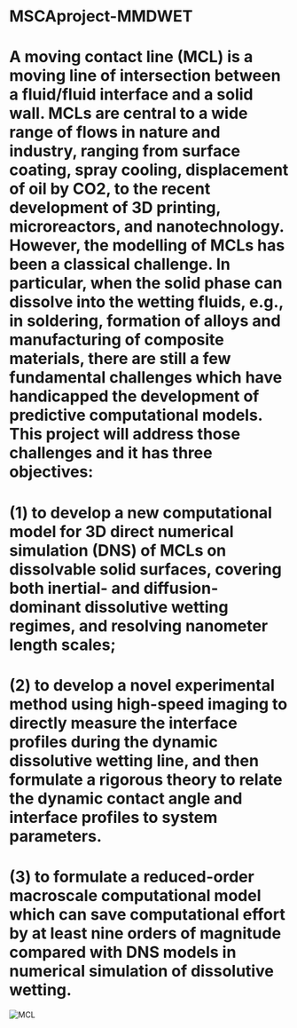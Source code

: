 # MSCAproject-MMDWET
# A moving contact line (MCL) is a moving line of intersection between a fluid/fluid interface and a solid wall. MCLs are central to a wide range of flows in nature and industry, ranging from surface coating, spray cooling, displacement of oil by CO2, to the recent development of 3D printing, microreactors, and nanotechnology. However, the modelling of MCLs has been a classical challenge. In particular, when the solid phase can dissolve into the wetting fluids, e.g., in soldering, formation of alloys and manufacturing of composite materials, there are still a few fundamental challenges which have handicapped the development of predictive computational models. This project will address those challenges and it has three objectives: 
# (1) to develop a new computational model for 3D direct numerical simulation (DNS) of MCLs on dissolvable solid surfaces, covering both inertial- and diffusion-dominant dissolutive wetting regimes, and resolving nanometer length scales;
# (2) to develop a novel experimental method using high-speed imaging to directly measure the interface profiles during the dynamic dissolutive wetting line, and then formulate a rigorous theory to relate the dynamic contact angle and interface profiles to system parameters.
# (3) to formulate a reduced-order macroscale computational model which can save computational effort by at least nine orders of magnitude compared with DNS models in numerical simulation of dissolutive wetting.
![MCL](https://github.com/jingdalei/MSCAproject-MMDWET/assets/167493013/a77277e5-3810-4f5b-9f78-5d99ca1a88c0)
